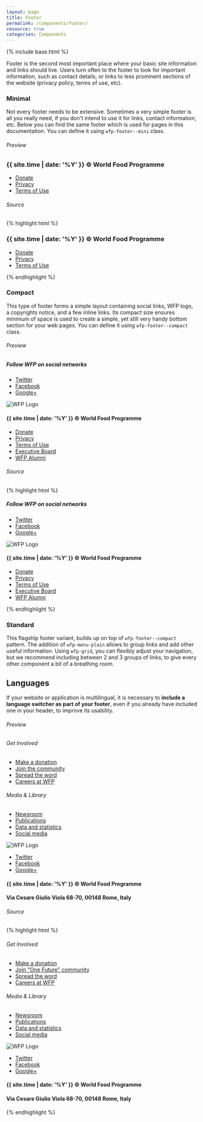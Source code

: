 ```yaml
---
layout: page
title: Footer
permalink: /components/footer/
resource: true
categories: Components
---
```

{% include base.html %}

Footer is the second most important place where your basic site information and links should live. Users turn often to the footer to look for important information, such as contact details, or links to less prominent sections of the website (privacy policy, terms of use, etc).

### Minimal
Not every footer needs to be extensive. Sometimes a very simple footer is all you really need, if you don't intend to use it for links, contact information, etc. Below you can find the same footer which is used for pages in this documentation. You can define it using `wfp-footer--mini` class.

###### Preview
<footer class="wfp-footer--mini">
  <div class="wfp-grid wfp-wrapper">
    <div class="wfp-u-1 wfp-u-md-2-3 footer--panel left">
      <h3 class="footer--label">{{ site.time | date: '%Y' }} &copy; World Food Programme</h3>
    </div>
    <div class="wfp-u-1 wfp-u-md-1-3 footer--panel right">
      <ul class="footer--links">
        <li class="link"><a href="#">Donate</a></li>
        <li class="link"><a href="#">Privacy</a></li>
        <li class="link"><a href="#">Terms of Use</a></li>
      </ul>
    </div>
  </div>
</footer>

###### Source
{% highlight html %}
<footer class="wfp-footer--mini">
  <div class="wfp-grid wfp-wrapper">
    <div class="wfp-u-1 wfp-u-md-2-3 footer--panel left">
      <h3 class="footer--label">{{ site.time | date: '%Y' }} &copy; World Food Programme</h3>
    </div>
    <div class="wfp-u-1 wfp-u-md-1-3 footer--panel right">
      <ul class="footer--links">
        <li class="link"><a href="#">Donate</a></li>
        <li class="link"><a href="#">Privacy</a></li>
        <li class="link"><a href="#">Terms of Use</a></li>
      </ul>
    </div>
  </div>
</footer>
{% endhighlight %}

### Compact
This type of footer forms a simple layout containing social links, WFP logo, a copyrights notice, and a few inline links. Its compact size ensures minimum of space is used to create a simple, yet still very handy bottom section for your web pages. You can define it using `wfp-footer--compact` class.

###### Preview
<footer class="wfp-footer--compact">
  <div class="footer--top">
    <div class="wfp-grid wfp-wrapper">
      <div class="wfp-u-1 wfp-u-md-1-2 footer--panel left">
        <h5 class="footer--heading">Follow WFP on social networks</h5>
        <ul class="footer--links">
          <li class="link"><a href="#" class="wfp-btn--twitter xsmall">Twitter</a></li>
          <li class="link"><a href="#" class="wfp-btn--facebook xsmall">Facebook</a></li>
          <li class="link"><a href="#" class="wfp-btn--gplus xsmall">Google+</a></li>
        </ul>
      </div>
      <div class="wfp-u-1 wfp-u-md-1-2 footer--panel right">
        <img src="{{ base }}/img/logos/dark/png/1x/en-full.png" srcset="{{ base }}/img/logos/dark/png/1x/en-full.png 1x, {{ base }}/img/logos/dark/png/2x/en-full.png 2x" class="footer--logo" alt="WFP Logo">
      </div>
    </div>
  </div>
  <div class="footer--bottom">
    <div class="wfp-grid wfp-wrapper">
      <div class="wfp-u-1 wfp-u-md-1-3 footer--panel left">
        <h4 class="footer--label">{{ site.time | date: '%Y' }} &copy; World Food Programme</h4>
      </div>
      <div class="wfp-u-1 wfp-u-md-2-3 footer--panel right">
        <ul class="footer--links">
          <li class="link"><a href="#">Donate</a></li>
          <li class="link"><a href="#">Privacy</a></li>
          <li class="link"><a href="#">Terms of Use</a></li>
          <li class="link"><a href="#">Executive Board</a></li>
          <li class="link"><a href="#">WFP Alumni</a></li>
        </ul>
      </div>
    </div>
  </div>
</footer>

###### Source
{% highlight html %}
<footer class="wfp-footer--compact">
  <div class="footer--top">
    <div class="wfp-grid wfp-wrapper">
      <div class="wfp-u-1 wfp-u-md-1-2 footer--panel left">
        <h5 class="footer--heading">Follow WFP on social networks</h5>
        <ul class="footer--links">
          <li class="link"><a href="#" class="wfp-btn--twitter xsmall">Twitter</a></li>
          <li class="link"><a href="#" class="wfp-btn--facebook xsmall">Facebook</a></li>
          <li class="link"><a href="#" class="wfp-btn--gplus xsmall">Google+</a></li>
        </ul>
      </div>
      <div class="wfp-u-1 wfp-u-md-1-2 footer--panel right">
        <img src="{{ base }}/img/logos/dark/png/1x/en-full.png" srcset="{{ base }}/img/logos/dark/png/1x/en-full.png 1x, {{ base }}/img/logos/dark/png/2x/en-full.png 2x" class="footer--logo" alt="WFP Logo">
      </div>
    </div>
  </div>
  <div class="footer--bottom">
    <div class="wfp-grid wfp-wrapper">
      <div class="wfp-u-1 wfp-u-md-1-3 footer--panel left">
        <h4 class="footer--label">{{ site.time | date: '%Y' }} &copy; World Food Programme</h4>
      </div>
      <div class="wfp-u-1 wfp-u-md-2-3 footer--panel right">
        <ul class="footer--links">
          <li class="link"><a href="#">Donate</a></li>
          <li class="link"><a href="#">Privacy</a></li>
          <li class="link"><a href="#">Terms of Use</a></li>
          <li class="link"><a href="#">Executive Board</a></li>
          <li class="link"><a href="#">WFP Alumni</a></li>
        </ul>
      </div>
    </div>
  </div>
</footer>
{% endhighlight %}


### Standard
This flagship footer variant, builds up on top of `wfp-footer--compact` pattern. The addition of `wfp-menu-plain` allows to group links and add other useful information. Using `wfp-grid`, you can flexibly adjust your navigation, but we recommend including between 2 and 3 groups of links, to give every other component a bit of a breathing room.

<div class="notice">
  <h2 class="title">Languages</h2>
  <p>If your website or application is multilingual, it is necessary to <strong>include a language switcher as part of your footer</strong>, even if you already have included one in your header, to improve its usability.</p>
</div>

###### Preview
<footer class="wfp-footer--std">
  <div class="footer--top">
    <div class="wfp-grid wfp-wrapper">
      <div class="wfp-u-1 wfp-u-md-3-5 footer--panel left">
        <nav class="wfp-menu-plain wfp-grid">
          <div class="menu--group wfp-u-1 wfp-u-md-1-2">
            <h6 class="menu--heading">Get Involved</h6>
            <ul class="menu--wrapper">
              <li class="menu--item"><a href="#" class="menu--link">Make a donation</a></li>
              <li class="menu--item"><a href="#" class="menu--link">Join the community</a></li>
              <li class="menu--item"><a href="#" class="menu--link">Spread the word</a></li>
              <li class="menu--item"><a href="#" class="menu--link">Careers at WFP</a></li>
            </ul>
          </div>
          <div class="menu--group wfp-u-1 wfp-u-md-1-2">
            <h6 class="menu--heading">Media &amp; Library</h6>
            <ul class="menu--wrapper">
              <li class="menu--item"><a href="#" class="menu--link">Newsroom</a></li>
              <li class="menu--item"><a href="#" class="menu--link">Publications</a></li>
              <li class="menu--item"><a href="#" class="menu--link">Data and statistics</a></li>
              <li class="menu--item"><a href="#" class="menu--link">Social media</a></li>
            </ul>
          </div>
        </nav>
      </div>
      <div class="wfp-u-1 wfp-u-md-2-5 footer--panel right">
        <div class="wfp-logo-wrapper">
          <img src="{{ base }}/img/logos/dark/png/1x/en-standard.png" srcset="{{ base }}/img/logos/dark/png/1x/en-standard.png 1x, {{ base }}/img/logos/dark/png/2x/en-standard.png 2x" class="footer--logo" alt="WFP Logo">
        </div>
        <div class="wfp-content-wrapper">
          <ul class="footer--links">
            <li class="link"><a href="#" class="wfp-btn--twitter xsmall">Twitter</a></li>
            <li class="link"><a href="#" class="wfp-btn--facebook xsmall">Facebook</a></li>
            <li class="link"><a href="#" class="wfp-btn--gplus xsmall">Google+</a></li>
          </ul>
        </div>
      </div>
    </div>
  </div>
  <div class="footer--bottom">
    <div class="wfp-grid wfp-wrapper">
      <div class="wfp-u-1 wfp-u-md-1-3 footer--panel left">
        <h4 class="footer--label">{{ site.time | date: '%Y' }} &copy; World Food Programme</h4>
      </div>
      <div class="wfp-u-1 wfp-u-md-2-3 footer--panel right">
        <h4 class="footer--label">Via Cesare Giulio Viola 68-70, 00148 Rome, Italy</h4>
      </div>
    </div>
  </div>
</footer>

###### Source
{% highlight html %}
<footer class="wfp-footer--std">
  <div class="footer--top">
    <div class="wfp-grid wfp-wrapper">
      <div class="wfp-u-1 wfp-u-md-3-5 footer--panel left">
        <nav class="wfp-menu-plain wfp-grid">
          <div class="menu--group wfp-u-1 wfp-u-md-1-2">
            <h6 class="menu--heading">Get Involved</h6>
            <ul class="menu--wrapper">
              <li class="menu--item"><a href="#" class="menu--link">Make a donation</a></li>
              <li class="menu--item"><a href="#" class="menu--link">Join "One Future" community</a></li>
              <li class="menu--item"><a href="#" class="menu--link">Spread the word</a></li>
              <li class="menu--item"><a href="#" class="menu--link">Careers at WFP</a></li>
            </ul>
          </div>
          <div class="menu--group wfp-u-1 wfp-u-md-1-2">
            <h6 class="menu--heading">Media &amp; Library</h6>
            <ul class="menu--wrapper">
              <li class="menu--item"><a href="#" class="menu--link">Newsroom</a></li>
              <li class="menu--item"><a href="#" class="menu--link">Publications</a></li>
              <li class="menu--item"><a href="#" class="menu--link">Data and statistics</a></li>
              <li class="menu--item"><a href="#" class="menu--link">Social media</a></li>
            </ul>
          </div>
        </nav>
      </div>
      <div class="wfp-u-1 wfp-u-md-2-5 footer--panel right">
        <div class="wfp-logo-wrapper">
          <img src="{{ base }}/img/logos/dark/png/1x/en-standard.png" srcset="{{ base }}/img/logos/dark/png/1x/en-standard.png 1x, {{ base }}/img/logos/dark/png/2x/en-standard.png 2x" class="footer--logo" alt="WFP Logo">
        </div>
        <div class="wfp-content-wrapper">
          <ul class="footer--links">
            <li class="link"><a href="#" class="wfp-btn--twitter xsmall">Twitter</a></li>
            <li class="link"><a href="#" class="wfp-btn--facebook xsmall">Facebook</a></li>
            <li class="link"><a href="#" class="wfp-btn--gplus xsmall">Google+</a></li>
          </ul>
        </div>
      </div>
    </div>
  </div>
  <div class="footer--bottom">
    <div class="wfp-grid wfp-wrapper">
      <div class="wfp-u-1 wfp-u-md-1-3 footer--panel left">
        <h4 class="footer--label">{{ site.time | date: '%Y' }} &copy; World Food Programme</h4>
      </div>
      <div class="wfp-u-1 wfp-u-md-2-3 footer--panel right">
        <h4 class="footer--label">Via Cesare Giulio Viola 68-70, 00148 Rome, Italy</h4>
      </div>
    </div>
  </div>
</footer>
{% endhighlight %}
